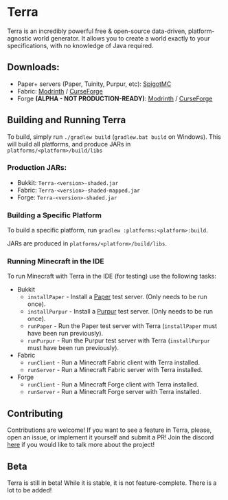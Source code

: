 # Terra

Terra is an incredibly powerful free & open-source data-driven, platform-agnostic world generator. It allows you to create a world exactly
to your specifications, with no knowledge of Java required.

## Downloads:

* Paper+ servers (Paper, Tuinity, Purpur, etc): [SpigotMC](https://www.spigotmc.org/resources/85151/)
* Fabric: [Modrinth](https://modrinth.com/mod/terra) / [CurseForge](https://www.curseforge.com/minecraft/mc-mods/terra-world-generator)
* Forge **(ALPHA - NOT PRODUCTION-READY)**: [Modrinth](https://modrinth.com/mod/terra) / [CurseForge](https://www.curseforge.com/minecraft/mc-mods/terra-world-generator)

## Building and Running Terra

To build, simply run `./gradlew build` (`gradlew.bat build` on Windows). This will build all platforms, and
produce JARs in `platforms/<platform>/build/libs`

### Production JARs:
* Bukkit: `Terra-<version>-shaded.jar`
* Fabric: `Terra-<version>-shaded-mapped.jar`
* Forge: `Terra-<version>-shaded.jar`

### Building a Specific Platform
To build a specific platform, run `gradlew :platforms:<platform>:build`.

JARs are produced in `platforms/<platform>/build/libs`.

### Running Minecraft in the IDE
To run Minecraft with Terra in the IDE (for testing) use the following tasks:
* Bukkit
  * `installPaper` - Install a [Paper](https://github.com/PaperMC/Paper) test server. (Only needs to be run once).
  * `installPurpur` - Install a [Purpur](https://github.com/pl3xgaming/Purpur) test server. (Only needs to be run once).
  * `runPaper` - Run the Paper test server with Terra (`installPaper` must have been run previously).
  * `runPurpur` - Run the Purpur test server with Terra (`installPurpur` must have been run previously).
* Fabric
  * `runClient` - Run a Minecraft Fabric client with Terra installed.
  * `runServer` - Run a Minecraft Fabric server with Terra installed.
* Forge
  * `runClient` - Run a Minecraft Forge client with Terra installed.
  * `runServer` - Run a Minecraft Forge server with Terra installed.
## Contributing
Contributions are welcome! If you want to see a feature in Terra, please, open an issue, or implement it yourself and
submit a PR!
Join the discord [here](https://discord.gg/PXUEbbF) if you would like to talk more about the project!

## Beta
Terra is still in beta! While it is stable, it is not feature-complete. There is a lot to be added!
